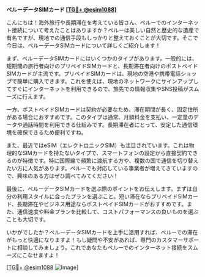 **ペルーデータSIMカード [[TG💪+ @esim1088](https://t.me/s/esim1088)]**

こんにちは！海外旅行や長期滞在を考えている皆さん、ペルーでのインターネット接続について考えたことはありますか？ペルーは美しい自然と歴史的な遺産で有名ですが、現地での通信手段もしっかりと整えておくことが大切です。そこで今日は、ペルーデータSIMカードについて詳しくご紹介します！

まず、ペルーデータSIMカードにはいくつかのタイプがあります。一般的には、短期間の旅行者向けのプリペイドSIMカードと、長期滞在者向けのポストペイドSIMカードが主流です。プリペイドSIMカードは、現地の空港や携帯電話ショップで簡単に購入できます。これを使えば、現地のネットワークにサインアップしてすぐにインターネットを利用できるので、旅先での情報収集やSNS投稿がスムーズに行えます。

一方、ポストペイドSIMカードは契約が必要なため、滞在期間が長く、固定住所がある場合におすすめです。このタイプは通常、月額料金を支払い、一定量のデータや通話時間を利用できる仕組みです。長期滞在者にとって、安定した通信環境を確保できるため便利ですね。

また、最近ではeSIM（エレクトロニックSIM）も注目されています。これは物理的なSIMカードを持たないタイプで、スマートフォンの設定から直接契約できるのが特徴です。特に国際線で頻繁に渡航する方や、複数の国で通信を切り替えたい方に人気があります。ペルーでも対応している事業者が増えてきていますので、興味のある方はぜひ調べてみてください！

最後に、ペルーデータSIMカードを選ぶ際のポイントをお伝えします。まずは自分の利用スタイルに合ったプランを選ぶこと。短い滞在ならプリペイドSIMカード、長期滞在やビジネス用途ならポストペイドSIMカードがおすすめです。また、通信速度や料金プランを比較して、コストパフォーマンスの良いものを選ぶことも大切です。

いかがでしたか？ペルーデータSIMカードを上手に活用すれば、ペルーでの滞在がもっと快適になりますよ！もし疑問や不安があれば、専門のカスタマーサポートに相談してみましょう。これであなたもペルーでのインターネット接続をスムーズにこなせますよ！

[[TG💪+ @esim1088](https://t.me/s/esim1088) ![Image](https://i.postimg.cc/Y0z9fWf4/image.png)]